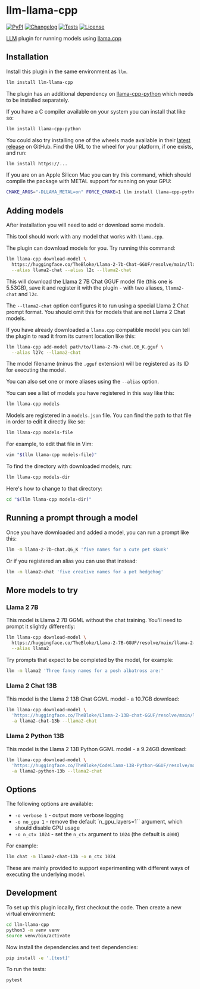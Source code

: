 # llm-llama-cpp

[![PyPI](https://img.shields.io/pypi/v/llm-llama-cpp.svg)](https://pypi.org/project/llm-llama-cpp/)
[![Changelog](https://img.shields.io/github/v/release/simonw/llm-llama-cpp?include_prereleases&label=changelog)](https://github.com/simonw/llm-llama-cpp/releases)
[![Tests](https://github.com/simonw/llm-llama-cpp/workflows/Test/badge.svg)](https://github.com/simonw/llm-llama-cpp/actions?query=workflow%3ATest)
[![License](https://img.shields.io/badge/license-Apache%202.0-blue.svg)](https://github.com/simonw/llm-llama-cpp/blob/main/LICENSE)

[LLM](https://llm.datasette.io/) plugin for running models using [llama.cpp](https://github.com/ggerganov/llama.cpp)

## Installation

Install this plugin in the same environment as `llm`.
```bash
llm install llm-llama-cpp
```
The plugin has an additional dependency on [llama-cpp-python](https://github.com/abetlen/llama-cpp-python) which needs to be installed separately.

If you have a C compiler available on your system you can install that like so:
```bash
llm install llama-cpp-python
```
You could also try installing one of the wheels made available in their [latest release](https://github.com/abetlen/llama-cpp-python/releases/latest) on GitHub. Find the URL to the wheel for your platform, if one exists, and run:
```bash
llm install https://...
```
If you are on an Apple Silicon Mac you can try this command, which should compile the package with METAL support for running on your GPU:

```bash
CMAKE_ARGS="-DLLAMA_METAL=on" FORCE_CMAKE=1 llm install llama-cpp-python
```

## Adding models

After installation you will need to add or download some models.

This tool should work with any model that works with `llama.cpp`.

The plugin can download models for you. Try running this command:

```bash
llm llama-cpp download-model \
  https://huggingface.co/TheBloke/Llama-2-7b-Chat-GGUF/resolve/main/llama-2-7b-chat.Q6_K.gguf \
  --alias llama2-chat --alias l2c --llama2-chat
```
This will download the Llama 2 7B Chat GGUF model file (this one is 5.53GB), save it and register it with the plugin - with two aliases, `llama2-chat` and `l2c`.

The `--llama2-chat` option configures it to run using a special Llama 2 Chat prompt format. You should omit this for models that are not Llama 2 Chat models.

If you have already downloaded a `llama.cpp` compatible model you can tell the plugin to read it from its current location like this:

```bash
llm llama-cpp add-model path/to/llama-2-7b-chat.Q6_K.gguf \
  --alias l27c --llama2-chat
```
The model filename (minus the `.gguf` extension) will be registered as its ID for executing the model.

You can also set one or more aliases using the `--alias` option.

You can see a list of models you have registered in this way like this:
```bash
llm llama-cpp models
```
Models are registered in a `models.json` file. You can find the path to that file in order to edit it directly like so:
```bash
llm llama-cpp models-file
```
For example, to edit that file in Vim:
```bash
vim "$(llm llama-cpp models-file)"
```
To find the directory with downloaded models, run:
```bash
llm llama-cpp models-dir
```
Here's how to change to that directory:
```bash
cd "$(llm llama-cpp models-dir)"
```

## Running a prompt through a model

Once you have downloaded and added a model, you can run a prompt like this:
```bash
llm -m llama-2-7b-chat.Q6_K 'five names for a cute pet skunk'
```
Or if you registered an alias you can use that instead:
```bash
llm -m llama2-chat 'five creative names for a pet hedgehog'
```

## More models to try

### Llama 2 7B

This model is Llama 2 7B GGML without the chat training. You'll need to prompt it slightly differently:
```bash
llm llama-cpp download-model \
  https://huggingface.co/TheBloke/Llama-2-7B-GGUF/resolve/main/llama-2-7b.Q6_K.gguf \
  --alias llama2
```
Try prompts that expect to be completed by the model, for example:
```bash
llm -m llama2 'Three fancy names for a posh albatross are:'
```
### Llama 2 Chat 13B

This model is the Llama 2 13B Chat GGML model - a 10.7GB download:
```bash
llm llama-cpp download-model \
  'https://huggingface.co/TheBloke/Llama-2-13B-chat-GGUF/resolve/main/llama-2-13b-chat.Q6_K.gguf'\
  -a llama2-chat-13b --llama2-chat
```

### Llama 2 Python 13B

This model is the Llama 2 13B Python GGML model - a 9.24GB download:
```bash
llm llama-cpp download-model \
  'https://huggingface.co/TheBloke/CodeLlama-13B-Python-GGUF/resolve/main/codellama-13b-python.Q5_K_M.gguf'\
  -a llama2-python-13b --llama2-chat
```

## Options

The following options are available:

- `-o verbose 1` - output more verbose logging
- `-o no_gpu 1` - remove the default `n_gpu_layers=1`` argument, which should disable GPU usage
- `-o n_ctx 1024` - set the `n_ctx` argument to `1024` (the default is `4000`)

For example:

```bash
llm chat -m llama2-chat-13b -o n_ctx 1024
```

These are mainly provided to support experimenting with different ways of executing the underlying model.

## Development

To set up this plugin locally, first checkout the code. Then create a new virtual environment:
```bash
cd llm-llama-cpp
python3 -m venv venv
source venv/bin/activate
```
Now install the dependencies and test dependencies:
```bash
pip install -e '.[test]'
```
To run the tests:
```bash
pytest
```
